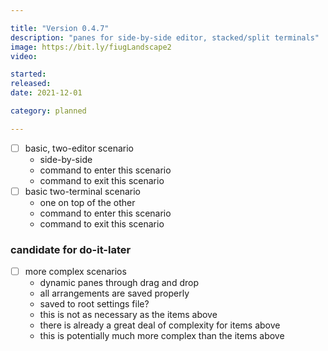```yaml
---

title: "Version 0.4.7"
description: "panes for side-by-side editor, stacked/split terminals"
image: https://bit.ly/fiugLandscape2
video:

started:
released:
date: 2021-12-01

category: planned

---
```


- [ ] basic, two-editor scenario
	- side-by-side
	- command to enter this scenario
	- command to exit this scenario
- [ ] basic two-terminal scenario
	- one on top of the other
	- command to enter this scenario
	- command to exit this scenario

### candidate for do-it-later
- [ ] more complex scenarios
	- dynamic panes through drag and drop
	- all arrangements are saved properly
	- saved to root settings file?
	- this is not as necessary as the items above
	- there is already a great deal of complexity for items above
	- this is potentially much more complex than the items above